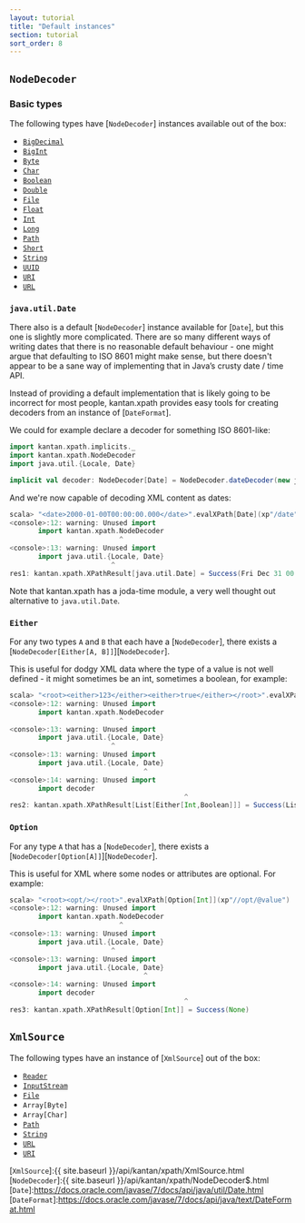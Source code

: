 ```yaml
---
layout: tutorial
title: "Default instances"
section: tutorial
sort_order: 8
---
```


## `NodeDecoder`

### Basic types

The following types have [`NodeDecoder`] instances available out of the box:

* [`BigDecimal`]
* [`BigInt`]
* [`Byte`]
* [`Char`]
* [`Boolean`]
* [`Double`]
* [`File`]
* [`Float`]
* [`Int`]
* [`Long`]
* [`Path`]
* [`Short`]
* [`String`]
* [`UUID`]
* [`URI`]
* [`URL`]

### `java.util.Date`

There also is a default [`NodeDecoder`] instance available for [`Date`], but this one is slightly more complicated.
There are so many different ways of writing dates that there is no reasonable default behaviour - one might argue that
defaulting to ISO 8601 might make sense, but there doesn't appear to be a sane way of implementing that in Java’s crusty
date / time API.

Instead of providing a default implementation that is likely going to be incorrect for most people, kantan.xpath
provides easy tools for creating decoders from an instance of [`DateFormat`].

We could for example declare a decoder for something ISO 8601-like:

```scala
import kantan.xpath.implicits._
import kantan.xpath.NodeDecoder
import java.util.{Locale, Date}

implicit val decoder: NodeDecoder[Date] = NodeDecoder.dateDecoder(new java.text.SimpleDateFormat("yyyy-MM-dd'T'HH:mm:ss.SSS", Locale.ENGLISH))
```

And we're now capable of decoding XML content as dates:

```scala
scala> "<date>2000-01-00T00:00:00.000</date>".evalXPath[Date](xp"/date")
<console>:12: warning: Unused import
       import kantan.xpath.NodeDecoder
                           ^
<console>:13: warning: Unused import
       import java.util.{Locale, Date}
                         ^
res1: kantan.xpath.XPathResult[java.util.Date] = Success(Fri Dec 31 00:00:00 CET 1999)
```

Note that kantan.xpath has a joda-time module, a very well thought out alternative to `java.util.Date`.

### `Either`

For any two types `A` and `B` that each have a [`NodeDecoder`], there exists a
[`NodeDecoder[Either[A, B]]`][`NodeDecoder`].


This is useful for dodgy XML data where the type of a value is not well defined - it might sometimes be an int,
sometimes a boolean, for example:

```scala
scala> "<root><either>123</either><either>true</either></root>".evalXPath[List[Either[Int, Boolean]]](xp"//either")
<console>:12: warning: Unused import
       import kantan.xpath.NodeDecoder
                           ^
<console>:13: warning: Unused import
       import java.util.{Locale, Date}
                         ^
<console>:13: warning: Unused import
       import java.util.{Locale, Date}
                                 ^
<console>:14: warning: Unused import
       import decoder
                                           ^
res2: kantan.xpath.XPathResult[List[Either[Int,Boolean]]] = Success(List(Left(123), Right(true)))
```

### `Option`

For any type `A` that has a [`NodeDecoder`], there exists a [`NodeDecoder[Option[A]]`][`NodeDecoder`].


This is useful for XML where some nodes or attributes are optional. For example:

```scala
scala> "<root><opt/></root>".evalXPath[Option[Int]](xp"//opt/@value")
<console>:12: warning: Unused import
       import kantan.xpath.NodeDecoder
                           ^
<console>:13: warning: Unused import
       import java.util.{Locale, Date}
                         ^
<console>:13: warning: Unused import
       import java.util.{Locale, Date}
                                 ^
<console>:14: warning: Unused import
       import decoder
                                           ^
res3: kantan.xpath.XPathResult[Option[Int]] = Success(None)
```

## `XmlSource`

The following types have an instance of [`XmlSource`] out of the box:

* [`Reader`]
* [`InputStream`]
* [`File`]
* `Array[Byte]`
* `Array[Char]`
* [`Path`]
* [`String`]
* [`URL`]
* [`URI`]


[`BigInt`]:http://www.scala-lang.org/api/current/scala/math/BigInt.html
[`BigDecimal`]:http://www.scala-lang.org/api/current/scala/math/BigDecimal.html
[`Byte`]:https://docs.oracle.com/javase/7/docs/api/java/lang/Byte.html
[`Char`]:https://docs.oracle.com/javase/7/docs/api/java/lang/Character.html
[`Boolean`]:https://docs.oracle.com/javase/7/docs/api/java/lang/Boolean.html
[`Double`]:https://docs.oracle.com/javase/7/docs/api/java/lang/Double.html
[`Float`]:https://docs.oracle.com/javase/7/docs/api/java/lang/Float.html
[`Int`]:https://docs.oracle.com/javase/7/docs/api/java/lang/Integer.html
[`Long`]:https://docs.oracle.com/javase/7/docs/api/java/lang/Long.html
[`Short`]:https://docs.oracle.com/javase/7/docs/api/java/lang/Short.html
[`String`]:https://docs.oracle.com/javase/7/docs/api/java/lang/String.html
[`UUID`]:https://docs.oracle.com/javase/7/docs/api/java/util/UUID.html
[`URL`]:https://docs.oracle.com/javase/7/docs/api/java/net/URL.html
[`URI`]:https://docs.oracle.com/javase/7/docs/api/java/net/URI.html
[`Reader`]:https://docs.oracle.com/javase/7/docs/api/java/io/Reader.html
[`InputStream`]:https://docs.oracle.com/javase/7/docs/api/java/io/InputStream.html
[`File`]:https://docs.oracle.com/javase/7/docs/api/java/io/File.html
[`Path`]:https://docs.oracle.com/javase/7/docs/api/java/nio/file/Path.html
[`XmlSource`]:{{ site.baseurl }}/api/kantan/xpath/XmlSource.html
[`NodeDecoder`]:{{ site.baseurl }}/api/kantan/xpath/NodeDecoder$.html
[`Date`]:https://docs.oracle.com/javase/7/docs/api/java/util/Date.html
[`DateFormat`]:https://docs.oracle.com/javase/7/docs/api/java/text/DateFormat.html
